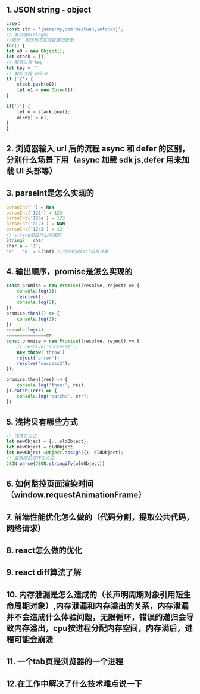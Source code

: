 ## 1. JSON string - object

```js
case：
const str = '{name:my,com:meituan,info:xx}';
// 复杂度O(nlogn)
//提示：用压栈方式或者递归去做
for() {
let o0 = new Object();
let stack = [];
// 解析过程 key
let key = ''
// 解析过程 value
if (‘{’) {
    stack.push(o0);
    let o1 = new Object();
}

if('}') {
    let o = stack.pop();
    o[key] = o1;
}
}
```

## 2. 浏览器输入 url 后的流程 async 和 defer 的区别，分别什么场景下用（async 加载 sdk js,defer 用来加载 UI 头部等）

## 3. parseInt是怎么实现的

```js
parseInt('') = NaN
parseInt('123') = 123
parseInt('123a') = 123
parseInt('a123') = NaN
parseInt('12a3') = 12
// string是由什么构成的
String?   char
char a = '1';
'6' - '0' = 6(int) //会转化成Ascl码再计算
```
## 4. 输出顺序，promise是怎么实现的
```js
const promise = new Promise((resolve, reject) => {
    console.log(1);
    resolve();
    console.log(2);
})
promise.then(() => {
    console.log(3);
})
console.log(4);
================>
const promise = new Promise((resolve, reject) => {
    // resolve('success1');
    new throw('throw')
    reject('error');
    resolve('success2');
});

promise.then((res) => {
    console.log('then:', res);
}).catch((err) => {
    console.log('catch:', err);
})
```
## 5. 浅拷贝有哪些方式
```js
// 浅拷贝方式：
let newObject = {...oldObject};
let newObject = oldObject;
let newObject =Object.assign({}, oldObject);
// 最常用的深拷贝方式
JSON.parse(JSON.stringify(oldObject))
```
## 6. 如何监控页面渲染时间（window.requestAnimationFrame）
## 7. 前端性能优化怎么做的（代码分割，提取公共代码，网络请求）
## 8. react怎么做的优化
## 9. react diff算法了解
## 10. 内存泄漏是怎么造成的（长声明周期对象引用短生命周期对象）,内存泄漏和内存溢出的关系，内存泄漏并不会造成什么体验问题，无限循环，错误的递归会导致内存溢出，cpu按进程分配内存空间，内存满后，进程可能会崩溃
## 11. 一个tab页是浏览器的一个进程
## 12.在工作中解决了什么技术难点说一下


